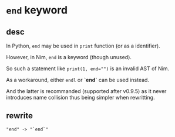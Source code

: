 # `end` keyword

## desc
In Python, `end` may be used in `print` function (or as a identifier).

However, in Nim, `end` is a keyword (though unused).

So such a statement like `print(1, end="")` is an invalid AST of Nim.

As a workaround, either `endl` or **\`end\`** can be used instead.

And the latter is recommanded (supported after v0.9.5)
as it never introduces name collision thus being simpler when rewritting.

## rewrite
```
"end" -> "`end`"
```
